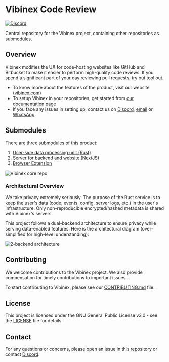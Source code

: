 # Vibinex Code Review
[![Discord](https://img.shields.io/discord/534485763354787851.svg)](https://discord.gg/caVSraCvpk)

Central repository for the Vibinex project, containing other repositories as submodules.

## Overview
Vibinex modifies the UX for code-hosting websites like GitHub and Bitbucket to make it easier to perform high-quality code reviews.
If you spend a significant part of your day reviewing pull requests, try out tool out.

- To know more about the features of the product, visit our website ([vibinex.com](https://vibinex.com))
- To setup Vibinex in your repositories, get started from [our documentation page](https://vibinex.com/docs)
- If you face any issues in setting up, contact us on [Discord](https://discord.gg/caVSraCvpk), [email](mailto:contact@vibinex.com) or [WhatsApp](https://wa.me/918511557566).

## Submodules
There are three submodules of this product:
1. [User-side data processing unit (Rust)](https://github.com/vibinex/vibi-dpu)
2. [Server for backend and website (NextJS)](https://github.com/vibinex/vibinex-server)
3. [Browser Extension](https://github.com/vibinex/chrome-extension)

<picture>
  <source media="(prefers-color-scheme: dark)" srcset="https://github.com/vibinex/.github/assets/7858932/1246e2b8-9ba9-4e27-af30-b159b9c8e9bb">
  <source media="(prefers-color-scheme: light)" srcset="https://github.com/vibinex/.github/assets/7858932/1530e2d0-b118-484f-84a1-ef26ab305326">
  <img alt="Vibinex core repo" src="https://github.com/vibinex/.github/assets/7858932/1530e2d0-b118-484f-84a1-ef26ab305326">
</picture>

### Architectural Overview
We take privacy extremely seriously. The purpose of the Rust service is to keep the user's data (code, events, config, server logs, etc.) in the user's infrastructure.
Only non-reproducible encrypted/hashed metadata is shared with Vibinex's servers.

This project follows a dual-backend architecture to ensure privacy while serving data-enabled features. Here is the architectural diagram (over-simplified for high-level understanding):

<picture>
  <source media="(prefers-color-scheme: dark)" srcset="https://github.com/vibinex/.github/assets/7858932/493b3052-b462-4bb8-a9cd-ffa8e1018960">
  <source media="(prefers-color-scheme: light)" srcset="https://github.com/vibinex/.github/assets/7858932/d5a97883-64ef-498f-b97a-318b6675ac87">
  <img alt="2-backend architecture" src="https://github.com/vibinex/.github/assets/7858932/d5a97883-64ef-498f-b97a-318b6675ac87">
</picture>

## Contributing

We welcome contributions to the Vibinex project. We also provide compensation for timely contributions to important issues.

To start contributing to Vibinex, please see our [CONTRIBUTING.md](CONTRIBUTING.md) file.

## License

This project is licensed under the GNU General Public License v3.0 - see the [LICENSE](LICENSE) file for details.

## Contact

For any questions or concerns, please open an issue in this repository or contact [Discord](https://discord.gg/caVSraCvpk).
